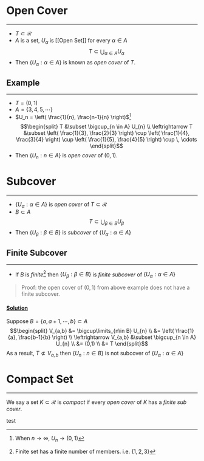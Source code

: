 # Open Cover
---
- $T \subset \mathcal{R}$
- $A$ is a set, $U_{\alpha}$ is [[Open Set]] for every $\alpha \in A$
$$T \subset \bigcup_{\alpha \in A} U_{\alpha} $$
- Then $\{ U_{\alpha}: \alpha \in A\}$ is known as _open cover_ of $T$.

## Example
---
- $T = (0,1)$
- $A = \{3,4,5, \, \cdots \}$
- $U_n = \left( \frac{1}{n}, \frac{n-1}{n} \right)$[^1]
$$\begin{split}
T &\subset \bigcup_{n \in A} U_{n} \\
\leftrightarrow T &\subset \left( \frac{1}{3}, \frac{2}{3} \right) \cup \left( \frac{1}{4}, \frac{3}{4} \right) \cup \left( \frac{1}{5}, \frac{4}{5} \right) \cup \, \cdots
\end{split}$$
- Then $\{U_{n}: n \in A\}$ is _open cover_ of $(0,1)$.

# Subcover
---
- $\{U_{\alpha}: \alpha \in A\}$ is _open cover_ of $T \subset \mathcal{R}$
- $B \subset A$
$$T \subset \bigcup_{\beta \in B} U_{\beta} $$
- Then $\{U_{\beta}: \beta \in B\}$ is _subcover_ of $\{ U_{\alpha}: \alpha \in A\}$

## Finite Subcover
---
- If $B$ is _finite_[^2] then $\{U_{\beta}: \beta \in B\}$ is _finite subcover_ of $\{ U_{\alpha}: \alpha \in A\}$

> Proof: the open cover of $(0,1)$ from above example does not have a finite subcover.
#### <u>Solution</u>
Suppose $B = \{a, a + 1, \cdots, b\} \subset A$
$$\begin{split}
V_{a,b} &= \bigcup\limits_{n\in B} U_{n} \\
&= \left( \frac{1}{a}, \frac{b-1}{b} \right) \\
\leftrightarrow V_{a,b} &\subset \bigcup_{n \in A} U_{n} \\
&= (0,1) \\
&= T
\end{split}$$
As a result, $T \not\subset V_{a,b}$ then $\{U_{n}: n \in B\}$ is not subcover of $\{ U_{\alpha}: \alpha \in A\}$

# Compact Set
---
We say a set $K \subset \mathcal{R}$ is _compact_ if every _open cover_ of $K$ has a _finite sub cover_.

[^1]: When $n \to \infty$, $U_{n} \to (0, 1)$ 
[^2]: Finite set has a finite number of members. i.e. $\{1,2,3\}$

test